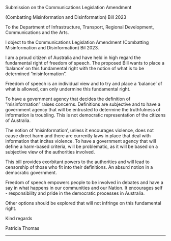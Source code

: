 Submission on the Communications Legislation Amendment


(Combatting Misinformation and Disinformation) Bill 2023


To the Department of Infrastructure, Transport, Regional Development,
Communications and the Arts.

I object to the Communications Legislation Amendment (Combatting Misinformation
and Disinformation) Bil 2023.

I am a proud citizen of Australia and have held in high regard the fundamental right
of freedom of speech. The proposed Bill wants to place a ‘balance’ on this
fundamental right with the notion of what is to be determined “misinformation”.

Freedom of speech is an individual view and to try and place a ‘balance’ of what is
allowed, can only undermine this fundamental right.

To have a government agency that decides the definition of “misinformation” raises
concerns. Definitions are subjective and to have a government agency that will be
entrusted to determine the truthfulness of information is troubling. This is not
democratic representation of the citizens of Australia.

The notion of ‘misinformation’, unless it encourages violence, does not cause direct
harm and there are currently laws in place that deal with information that incites
violence. To have a government agency that will define a harm-based criteria, will be
problematic, as it will be based on a subjective view of the authorities involved.

This bill provides exorbitant powers to the authorities and will lead to censorship of
those who fit into their definitions. An absurd notion in a democratic government.

Freedom of speech empowers people to be involved in debates and have a say in
what happens in our communities and our Nation. It encourages self - responsibility
and pride in the democratic processes in Australia.

Other options should be explored that will not infringe on this fundamental right.

Kind regards

Patricia Thomas


-----

